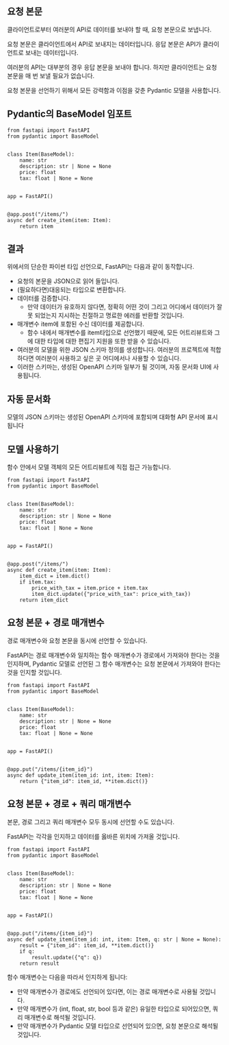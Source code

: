 ## 요청 본문
클라이언트로부터 여러분의 API로 데이터를 보내야 할 때, 요청 본문으로 보냅니다.

요청 본문은 클라이언트에서 API로 보내지는 데이터입니다. 응답 본문은 API가 클라이언트로 보내는 데이터입니다.

여러분의 API는 대부분의 경우 응답 본문을 보내야 합니다. 하지만 클라이언트는 요청 본문을 매 번 보낼 필요가 없습니다.

요청 본문을 선언하기 위해서 모든 강력함과 이점을 갖춘 Pydantic 모델을 사용합니다.

## Pydantic의 BaseModel 임포트
```
from fastapi import FastAPI
from pydantic import BaseModel


class Item(BaseModel):
    name: str
    description: str | None = None
    price: float
    tax: float | None = None


app = FastAPI()


@app.post("/items/")
async def create_item(item: Item):
    return item
```

## 결과

위에서의 단순한 파이썬 타입 선언으로, FastAPI는 다음과 같이 동작합니다.

- 요청의 본문을 JSON으로 읽어 들입니다.
- (필요하다면)대응되는 타입으로 변환합니다.
- 데이터를 검증합니다.
    - 만약 데이터가 유호하지 않다면, 정확히 어떤 것이 그리고 어디에서 데이터가 잘 못 되었는지 지시하는 친절하고 명료한 에러를 반환할 것입니다.
- 매개변수 item에 포함된 수신 데이터를 제공합니다.
    - 함수 내에서 매개변수를 item타입으로 선언했기 때문에, 모든 어트리뷰트와 그에 대한 타입에 대한 편집기 지원을 또한 받을 수 있습니다.
- 여러분의 모델을 위한 JSON 스키마 정의를 생성합니다. 여러분의 프로젝트에 적합하다면 여러분이 사용하고 싶은 곳 어디에서나 사용할 수 있습니다.
- 이러한 스키마는, 생성된 OpenAPI 스키마 일부가 될 것이며, 자동 문서화 UI에 사용됩니다.

## 자동 문서화
모델의 JSON 스키마는 생성된 OpenAPI 스키마에 포함되며 대화형 API 문서에 표시됩니다

## 모델 사용하기

함수 안에서 모델 객체의 모든 어트리뷰트에 직접 접근 가능합니다.

```
from fastapi import FastAPI
from pydantic import BaseModel


class Item(BaseModel):
    name: str
    description: str | None = None
    price: float
    tax: float | None = None


app = FastAPI()


@app.post("/items/")
async def create_item(item: Item):
    item_dict = item.dict()
    if item.tax:
        price_with_tax = item.price + item.tax
        item_dict.update({"price_with_tax": price_with_tax})
    return item_dict
```

## 요청 본문 + 경로 매개변수

경로 매개변수와 요청 본문을 동시에 선언할 수 있습니다.

FastAPI는 경로 매개변수와 일치하는 함수 매개변수가 경로에서 가져와야 한다는 것을 인지하며, Pydantic 모델로 선언된 그 함수 매개변수는 요청 본문에서 가져와야 한다는 것을 인지할 것입니다.

```
from fastapi import FastAPI
from pydantic import BaseModel


class Item(BaseModel):
    name: str
    description: str | None = None
    price: float
    tax: float | None = None


app = FastAPI()


@app.put("/items/{item_id}")
async def update_item(item_id: int, item: Item):
    return {"item_id": item_id, **item.dict()}
```

## 요청 본문 + 경로 + 쿼리 매개변수

본문, 경로 그리고 쿼리 매개변수 모두 동시에 선언할 수도 있습니다.

FastAPI는 각각을 인지하고 데이터를 옳바른 위치에 가져올 것입니다.

```
from fastapi import FastAPI
from pydantic import BaseModel


class Item(BaseModel):
    name: str
    description: str | None = None
    price: float
    tax: float | None = None


app = FastAPI()


@app.put("/items/{item_id}")
async def update_item(item_id: int, item: Item, q: str | None = None):
    result = {"item_id": item_id, **item.dict()}
    if q:
        result.update({"q": q})
    return result
```

함수 매개변수는 다음을 따라서 인지하게 됩니다:

- 만약 매개변수가 경로에도 선언되어 있다면, 이는 경로 매개변수로 사용될 것입니다.
- 만약 매개변수가 (int, float, str, bool 등과 같은) 유일한 타입으로 되어있으면, 쿼리 매개변수로 해석될 것입니다.
- 만약 매개변수가 Pydantic 모델 타입으로 선언되어 있으면, 요청 본문으로 해석될 것입니다.
